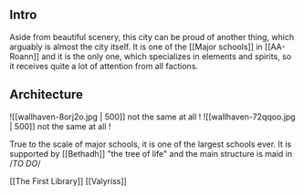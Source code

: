 ## Intro
Aside from beautiful scenery, this city can be proud of another thing, which arguably is almost the city itself. It is one of the [[Major schools]] in [[AA-Roann]] and it is the only one, which specializes in elements and spirits, so it receives quite a lot of attention from all factions. 
## Architecture
![[wallhaven-8orj2o.jpg | 500]] not the same at all !
![[wallhaven-72qqoo.jpg | 500]] not the same at all !

True to the scale of major schools, it is one of the largest schools ever. It is supported by [[Bethadh]] "the tree of life" and the main structure is maid in  /*TO DO*/



[[The First Library]]
[[Valyriss]]